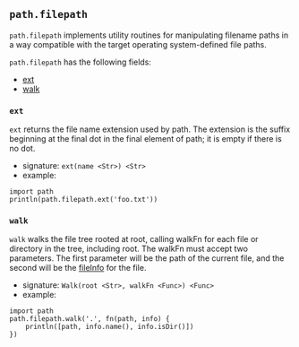 
## `path.filepath`

`path.filepath` implements utility routines for manipulating filename paths in a
way compatible with the target operating system-defined file paths.

`path.filepath` has the following fields:

* [ext](#ext)
* [walk](#walk)

### `ext`

`ext` returns the file name extension used by path. The extension is the suffix
beginning at the final dot in the final element of path; it is empty if there is no dot.

* signature: `ext(name <Str>) <Str>`
* example:

```
import path
println(path.filepath.ext('foo.txt'))
```

### `walk`

`walk` walks the file tree rooted at root, calling walkFn for each file or directory
in the tree, including root.  The walkFn must accept two parameters.  The first
parameter will be the path of the current file, and the second will be the
[fileInfo](lib_os.html#fileinfo) for the file.

* signature: `Walk(root <Str>, walkFn <Func>) <Func>`
* example:

```
import path
path.filepath.walk('.', fn(path, info) {
    println([path, info.name(), info.isDir()])
})
```

